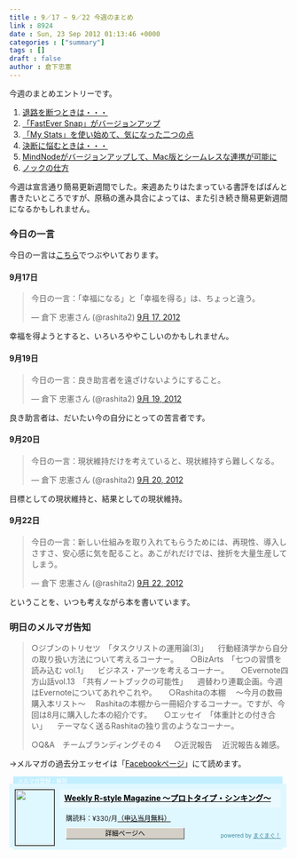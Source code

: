 ```yaml
---
title : 9／17 ~ 9／22 今週のまとめ
link : 8924
date : Sun, 23 Sep 2012 01:13:46 +0000
categories : ["summary"]
tags : []
draft : false
author : 倉下忠憲
---
```


今週のまとめエントリーです。

<ol>
<li><a href="https://rashita.net/blog/?p=8894">退路を断つときは・・・</a></li>
<li><a href="https://rashita.net/blog/?p=8897">「FastEver Snap」がバージョンアップ</a></li>
<li><a href="https://rashita.net/blog/?p=8906">「My Stats」を使い始めて、気になった二つの点</a></li>
<li><a href="https://rashita.net/blog/?p=8911">決断に悩むときは・・・</a></li>
<li><a href="https://rashita.net/blog/?p=8915">MindNodeがバージョンアップして、Mac版とシームレスな連携が可能に</a></li>
<li><a href="https://rashita.net/blog/?p=8921">ノックの仕方</a></li>
</ol>

今週は宣言通り簡易更新週間でした。来週あたりはたまっている書評をばばんと書きたいところですが、原稿の進み具合によっては、また引き続き簡易更新週間になるかもしれません。

<h3>今日の一言</h3>
今日の一言は<a href="http://twitter.com/rashita2 ">こちら</a>でつぶやいております。
 
<h4>9月17日</h4>
<blockquote class="twitter-tweet" lang="ja"><p>今日の一言：「幸福になる」と「幸福を得る」は、ちょっと違う。</p>&mdash; 倉下 忠憲さん (@rashita2) <a href="https://twitter.com/rashita2/status/247638560100999169" data-datetime="2012-09-17T10:10:08+00:00">9月 17, 2012</a></blockquote>
<script src="//platform.twitter.com/widgets.js" charset="utf-8"></script>

幸福を得ようとすると、いろいろややこしいのかもしれません。

<h4>9月19日</h4>
<blockquote class="twitter-tweet" lang="ja"><p>今日の一言：良き助言者を遠ざけないようにすること。</p>&mdash; 倉下 忠憲さん (@rashita2) <a href="https://twitter.com/rashita2/status/248247717074173952" data-datetime="2012-09-19T02:30:42+00:00">9月 19, 2012</a></blockquote>
<script src="//platform.twitter.com/widgets.js" charset="utf-8"></script>

良き助言者は、だいたい今の自分にとっての苦言者です。

<h4>9月20日</h4>
<blockquote class="twitter-tweet" lang="ja"><p>今日の一言：現状維持だけを考えていると、現状維持すら難しくなる。</p>&mdash; 倉下 忠憲さん (@rashita2) <a href="https://twitter.com/rashita2/status/248781648815083520" data-datetime="2012-09-20T13:52:21+00:00">9月 20, 2012</a></blockquote>
<script src="//platform.twitter.com/widgets.js" charset="utf-8"></script>

目標としての現状維持と、結果としての現状維持。

<h4>9月22日</h4>
<blockquote class="twitter-tweet" lang="ja"><p>今日の一言：新しい仕組みを取り入れてもらうためには、再現性、導入しさすさ、安心感に気を配ること。あこがれだけでは、挫折を大量生産してしまう。</p>&mdash; 倉下 忠憲さん (@rashita2) <a href="https://twitter.com/rashita2/status/249405327274041344" data-datetime="2012-09-22T07:10:38+00:00">9月 22, 2012</a></blockquote>
<script src="//platform.twitter.com/widgets.js" charset="utf-8"></script>

ということを、いつも考えながら本を書いています。

<h3>明日のメルマガ告知</h3>

<blockquote>
○ジブンのトリセツ　「タスクリストの運用論(3)」
　行動経済学から自分の取り扱い方法について考えるコーナー。
　
○BizArts　「七つの習慣を読み込む vol.1」
　ビジネス・アーツを考えるコーナー。
　
○Evernote四方山話vol.13　「共有ノートブックの可能性」
　週替わり連載企画。今週はEvernoteについてあれやこれや。
　
○Rashitaの本棚　 〜今月の数冊　購入本リスト〜
　Rashitaの本棚から一冊紹介するコーナー。ですが、今回は8月に購入した本の紹介です。
　
○エッセイ　「体重計との付き合い」
　テーマなく送るRashitaの独り言のようなコーナー。

○Q&A　チームブランディングその４
　
○近況報告
　近況報告＆雑感。

</blockquote>

→メルマガの過去分エッセイは「<a href="http://www.facebook.com/home.php#!/rashitaportal">Facebookページ</a>」にて読めます。
<div style="width:500px;margin-bottom:20px;">
<div style="height:13px;background:url(http://img.mag2.com/mag2/common/publ/pub-form/wide_b_left_top.gif) no-repeat left top;"><div style="height:13px;background:url(http://img.mag2.com/mag2/common/publ/pub-form/wide_b_right_top.gif) no-repeat right top;"><div style="margin:0 7px;padding-left:8px; height:13px; color:#fff; background:#c2efff url(http://img.mag2.com/mag2/common/publ/pub-form/wide_b_tit.gif) no-repeat left top; font-size:10px;">メルマガ登録・解除</div></div></div>
<div style="padding:10px 0;background:#dff7ff url(http://img.mag2.com/mag2/common/publ/pub-form/wide_b_bg.gif) repeat-x;font-size:12px;"><a href="http://www.mag2.com/m/0001185133.html" style="border:none;"><img src="http://www.mag2.com/images/MagazineCover/0001185133c.png" width="70" height="100" style="margin:0 10px; position:absolute; border:#000 1px solid;" /></a>
<div style="margin:0 10px 0 92px; position:relative; height:95px;">
<div style="padding:8px 7px; background-color: #ebfaff; font-weight:bold; font-size:14px; line-height:1.2;"><a href="http://www.mag2.com/m/0001185133.html" style="color:#000;">Weekly R-style Magazine ～プロトタイプ・シンキング～ </a></div>
<div style="padding:10px 0 0 10px;">購読料：&yen;330/月<a href="http://www.mag2.com/read/charge.html" style="color:#000;">（申込当月無料）</a></div><div style="margin:10px 0 0 10px; height:20px;position:relative;"><a href="http://www.mag2.com/m/0001185133.html" style="color:#000;text-decoration:none;"><span style="padding:2px 70px;border:#404040 1px solid;border-top-color:#fff;border-left-color:#fff;background-color:#d4d0c8;text-align:center;">詳細ページへ</span></a><span style="position:absolute; right:0; bottom:0; color:#3f8ba5; font-size:10px;">powered by <a href="http://www.mag2.com/" target="_blank" style="color:#3f8ba5;">まぐまぐ！</a></span></div></div>
</div>
<div style="height:4px;background:url(http://img.mag2.com/mag2/common/publ/pub-form/wide_b_left_bot.gif) no-repeat left top;"><div style="background:url(http://img.mag2.com/mag2/common/publ/pub-form/wide_b_right_bot.gif) no-repeat right top;"><div style="margin:0 7px;padding-left:8px; height:4px; background-color:#dff7ff; font-size:1px;">&nbsp;</div></div></div>
</div>

